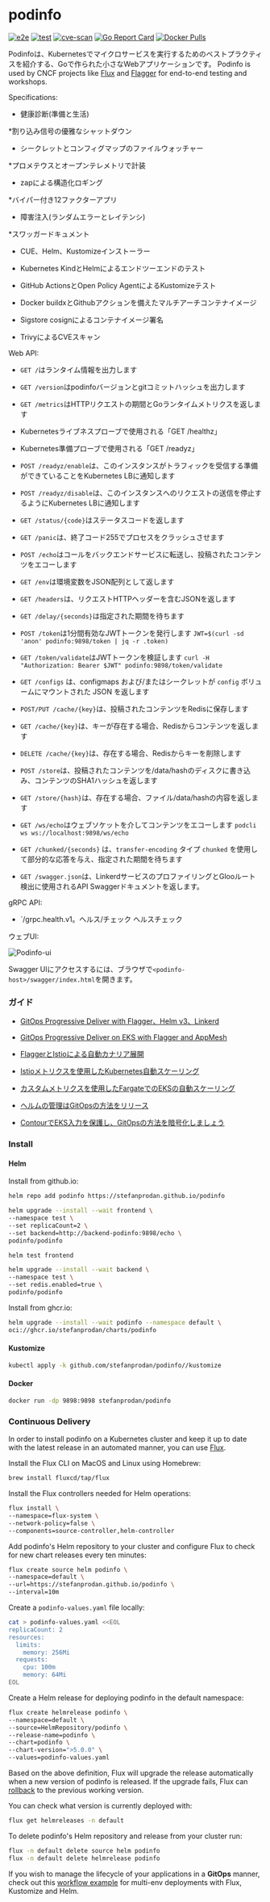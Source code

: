 # podinfo

[![e2e](https://github.com/stefanprodan/podinfo/workflows/e2e/badge.svg)](https://github.com/stefanprodan/podinfo/blob/master/.github/workflows/e2e.yml)
[![test](https://github.com/stefanprodan/podinfo/workflows/test/badge.svg)](https://github.com/stefanprodan/podinfo/blob/master/.github/workflows/test.yml)
[![cve-scan](https://github.com/stefanprodan/podinfo/workflows/cve-scan/badge.svg)](https://github.com/stefanprodan/podinfo/blob/master/.github/workflows/cve-scan.yml)
[![Go Report Card](https://goreportcard.com/badge/github.com/stefanprodan/podinfo)](https://goreportcard.com/report/github.com/stefanprodan/podinfo)
[![Docker Pulls](https://img.shields.io/docker/pulls/stefanprodan/podinfo)](https://hub.docker.com/r/stefanprodan/podinfo)

Podinfoは、Kubernetesでマイクロサービスを実行するためのベストプラクティスを紹介する、Goで作られた小さなWebアプリケーションです。
Podinfo is used by CNCF projects like [Flux](https://github.com/fluxcd/flux2) and [Flagger](https://github.com/fluxcd/flagger)
for end-to-end testing and workshops.

Specifications:

* 健康診断(準備と生活)

*割り込み信号の優雅なシャットダウン

* シークレットとコンフィグマップのファイルウォッチャー

*プロメテウスとオープンテレメトリで計装

* zapによる構造化ロギング

*バイパー付き12ファクターアプリ

* 障害注入(ランダムエラーとレイテンシ)

*スワッガードキュメント

* CUE、Helm、Kustomizeインストーラー

* Kubernetes KindとHelmによるエンドツーエンドのテスト

* GitHub ActionsとOpen Policy AgentによるKustomizeテスト

* Docker buildxとGithubアクションを備えたマルチアーチコンテナイメージ

* Sigstore cosignによるコンテナイメージ署名

* TrivyによるCVEスキャン

Web API:

* `GET /`はランタイム情報を出力します

* `GET /version`はpodinfoバージョンとgitコミットハッシュを出力します

* `GET /metrics`はHTTPリクエストの期間とGoランタイムメトリクスを返します

* Kubernetesライブネスプローブで使用される「GET /healthz」

* Kubernetes準備プローブで使用される「GET /readyz」

* `POST /readyz/enable`は、このインスタンスがトラフィックを受信する準備ができていることをKubernetes LBに通知します

* `POST /readyz/disable`は、このインスタンスへのリクエストの送信を停止するようにKubernetes LBに通知します

* `GET /status/{code}`はステータスコードを返します

* `GET /panic`は、終了コード255でプロセスをクラッシュさせます

* `POST /echo`はコールをバックエンドサービスに転送し、投稿されたコンテンツをエコーします

* `GET /env`は環境変数をJSON配列として返します

* `GET /headers`は、リクエストHTTPヘッダーを含むJSONを返します

* `GET /delay/{seconds}`は指定された期間を待ちます

* `POST /token`は1分間有効なJWTトークンを発行します `JWT=$(curl -sd 'anon' podinfo:9898/token | jq -r .token)`

* `GET /token/validate`はJWTトークンを検証します `curl -H "Authorization: Bearer $JWT" podinfo:9898/token/validate`

* `GET /configs` は、configmaps および/またはシークレットが `config` ボリュームにマウントされた JSON を返します

* `POST/PUT /cache/{key}`は、投稿されたコンテンツをRedisに保存します

* `GET /cache/{key}`は、キーが存在する場合、Redisからコンテンツを返します

* `DELETE /cache/{key}`は、存在する場合、Redisからキーを削除します

* `POST /store`は、投稿されたコンテンツを/data/hashのディスクに書き込み、コンテンツのSHA1ハッシュを返します

* `GET /store/{hash}`は、存在する場合、ファイル/data/hashの内容を返します

* `GET /ws/echo`はウェブソケットを介してコンテンツをエコーします `podcli ws ws://localhost:9898/ws/echo`

* `GET /chunked/{seconds}` は、`transfer-encoding` タイプ `chunked` を使用して部分的な応答を与え、指定された期間を待ちます

* `GET /swagger.json`は、LinkerdサービスのプロファイリングとGlooルート検出に使用されるAPI Swaggerドキュメントを返します。

gRPC API:

* `/grpc.health.v1。ヘルス/チェック ヘルスチェック

ウェブUI:

![Podinfo-ui](https://raw.githubusercontent.com/stefanprodan/podinfo/gh-pages/screens/podinfo-ui-v3.png)

Swagger UIにアクセスするには、ブラウザで`<podinfo-host>/swagger/index.html`を開きます。

### ガイド

* [GitOps Progressive Deliver with Flagger、Helm v3、Linkerd](https://helm.workshop.flagger.dev/intro/)

* [GitOps Progressive Deliver on EKS with Flagger and AppMesh](https://eks.handson.flagger.dev/prerequisites/)

* [FlaggerとIstioによる自動カナリア展開](https://medium.com/google-cloud/automated-canary-deployments-with-flagger-and-istio-ac747827f9d1)

* [Istioメトリクスを使用したKubernetes自動スケーリング](https://medium.com/google-cloud/kubernetes-autoscaling-with-istio-metrics-76442253a45a)

* [カスタムメトリクスを使用したFargateでのEKSの自動スケーリング](https://aws.amazon.com/blogs/containers/autoscaling-eks-on-fargate-with-custom-metrics/)

* [ヘルムの管理はGitOpsの方法をリリース](https://medium.com/google-cloud/managing-helm-releases-the-gitops-way-207a6ac6ff0e)

* [ContourでEKS入力を保護し、GitOpsの方法を暗号化しましょう](https://aws.amazon.com/blogs/containers/securing-eks-ingress-contour-lets-encrypt-gitops/)
### Install

#### Helm

Install from github.io:

```bash
helm repo add podinfo https://stefanprodan.github.io/podinfo

helm upgrade --install --wait frontend \
--namespace test \
--set replicaCount=2 \
--set backend=http://backend-podinfo:9898/echo \
podinfo/podinfo

helm test frontend

helm upgrade --install --wait backend \
--namespace test \
--set redis.enabled=true \
podinfo/podinfo
```

Install from ghcr.io:

```bash
helm upgrade --install --wait podinfo --namespace default \
oci://ghcr.io/stefanprodan/charts/podinfo
```

#### Kustomize

```bash
kubectl apply -k github.com/stefanprodan/podinfo//kustomize
```

#### Docker

```bash
docker run -dp 9898:9898 stefanprodan/podinfo
```

### Continuous Delivery

In order to install podinfo on a Kubernetes cluster and keep it up to date with the latest
release in an automated manner, you can use [Flux](https://fluxcd.io).

Install the Flux CLI on MacOS and Linux using Homebrew:

```sh
brew install fluxcd/tap/flux
```

Install the Flux controllers needed for Helm operations:

```sh
flux install \
--namespace=flux-system \
--network-policy=false \
--components=source-controller,helm-controller
```

Add podinfo's Helm repository to your cluster and
configure Flux to check for new chart releases every ten minutes:

```sh
flux create source helm podinfo \
--namespace=default \
--url=https://stefanprodan.github.io/podinfo \
--interval=10m
```

Create a `podinfo-values.yaml` file locally:

```sh
cat > podinfo-values.yaml <<EOL
replicaCount: 2
resources:
  limits:
    memory: 256Mi
  requests:
    cpu: 100m
    memory: 64Mi
EOL
```

Create a Helm release for deploying podinfo in the default namespace:

```sh
flux create helmrelease podinfo \
--namespace=default \
--source=HelmRepository/podinfo \
--release-name=podinfo \
--chart=podinfo \
--chart-version=">5.0.0" \
--values=podinfo-values.yaml
```

Based on the above definition, Flux will upgrade the release automatically
when a new version of podinfo is released. If the upgrade fails, Flux
can [rollback](https://toolkit.fluxcd.io/components/helm/helmreleases/#configuring-failure-remediation)
to the previous working version.

You can check what version is currently deployed with:

```sh
flux get helmreleases -n default
```

To delete podinfo's Helm repository and release from your cluster run:

```sh
flux -n default delete source helm podinfo
flux -n default delete helmrelease podinfo
```

If you wish to manage the lifecycle of your applications in a **GitOps** manner, check out
this [workflow example](https://github.com/fluxcd/flux2-kustomize-helm-example)
for multi-env deployments with Flux, Kustomize and Helm.
